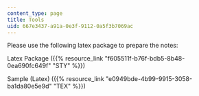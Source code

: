 ```yaml
---
content_type: page
title: Tools
uid: 667e3437-a91a-0e3f-9112-0a5f3b7069ac
---
```


Please use the following latex package to prepare the notes:

Latex Package ({{% resource_link "f605511f-b76f-bdb5-8b48-0ea690fc649f" "STY" %}})

Sample (Latex) ({{% resource_link "e0949bde-4b99-9915-3058-ba1da80e5e9d" "TEX" %}})
